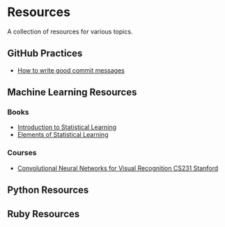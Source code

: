 # Resources
A collection of resources for various topics.

## GitHub Practices
  * [How to write good commit messages](http://api.coala.io/en/latest/Developers/Writing_Good_Commits.html)

## Machine Learning Resources
### Books
  * [Introduction to Statistical Learning](http://www-bcf.usc.edu/~gareth/ISL/ISLR%20Seventh%20Printing.pdf)
  * [Elements of Statistical Learning](https://web.stanford.edu/~hastie/Papers/ESLII.pdf)
### Courses
  * [Convolutional Neural Networks for Visual Recognition CS231 Stanford](http://cs231n.stanford.edu/)

## Python Resources

## Ruby Resources
